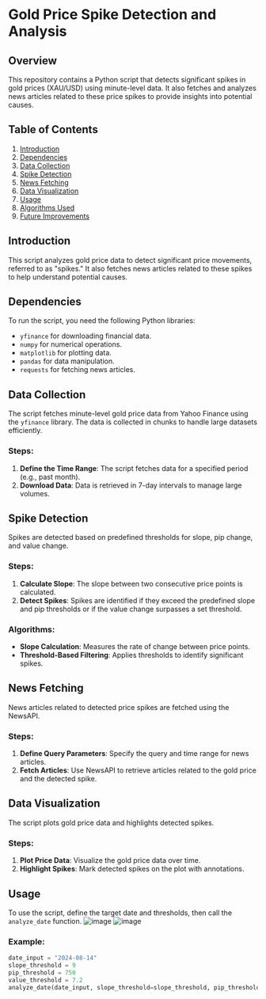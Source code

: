 # Gold Price Spike Detection and Analysis

## Overview
This repository contains a Python script that detects significant spikes in gold prices (XAU/USD) using minute-level data. It also fetches and analyzes news articles related to these price spikes to provide insights into potential causes.

## Table of Contents
1. [Introduction](#introduction)
2. [Dependencies](#dependencies)
3. [Data Collection](#data-collection)
4. [Spike Detection](#spike-detection)
5. [News Fetching](#news-fetching)
6. [Data Visualization](#data-visualization)
7. [Usage](#usage)
8. [Algorithms Used](#algorithms-used)
9. [Future Improvements](#future-improvements)

## Introduction
This script analyzes gold price data to detect significant price movements, referred to as "spikes." It also fetches news articles related to these spikes to help understand potential causes.

## Dependencies
To run the script, you need the following Python libraries:
- `yfinance` for downloading financial data.
- `numpy` for numerical operations.
- `matplotlib` for plotting data.
- `pandas` for data manipulation.
- `requests` for fetching news articles.

## Data Collection
The script fetches minute-level gold price data from Yahoo Finance using the `yfinance` library. The data is collected in chunks to handle large datasets efficiently.

### Steps:
1. **Define the Time Range**: The script fetches data for a specified period (e.g., past month).
2. **Download Data**: Data is retrieved in 7-day intervals to manage large volumes.

## Spike Detection
Spikes are detected based on predefined thresholds for slope, pip change, and value change.

### Steps:
1. **Calculate Slope**: The slope between two consecutive price points is calculated.
2. **Detect Spikes**: Spikes are identified if they exceed the predefined slope and pip thresholds or if the value change surpasses a set threshold.

### Algorithms:
- **Slope Calculation**: Measures the rate of change between price points.
- **Threshold-Based Filtering**: Applies thresholds to identify significant spikes.

## News Fetching
News articles related to detected price spikes are fetched using the NewsAPI.

### Steps:
1. **Define Query Parameters**: Specify the query and time range for news articles.
2. **Fetch Articles**: Use NewsAPI to retrieve articles related to the gold price and the detected spike.

## Data Visualization
The script plots gold price data and highlights detected spikes.

### Steps:
1. **Plot Price Data**: Visualize the gold price data over time.
2. **Highlight Spikes**: Mark detected spikes on the plot with annotations.

## Usage
To use the script, define the target date and thresholds, then call the `analyze_date` function.
![image](https://github.com/user-attachments/assets/0bf078da-0677-46c1-a967-f2ebf513192b)
![image](https://github.com/user-attachments/assets/129cb1c4-a644-4504-bf7f-a782aeca3223)


### Example:
```python
date_input = "2024-08-14"
slope_threshold = 9
pip_threshold = 750
value_threshold = 7.2
analyze_date(date_input, slope_threshold=slope_threshold, pip_threshold=pip_threshold, value_threshold=value_threshold)



